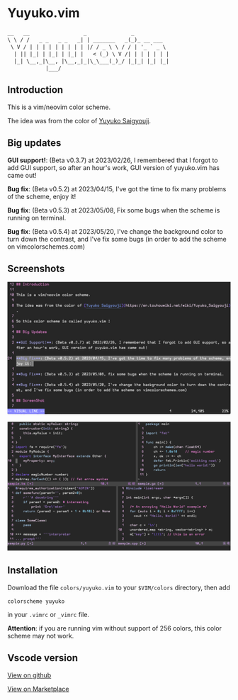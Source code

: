 # Yuyuko.vim

```
__   __                 _              _           
\ \ / /   _ _   _ _   _| | _______   _(_)_ __ ___  
 \ V / | | | | | | | | | |/ / _ \ \ / / | '_ ` _ \ 
  | || |_| | |_| | |_| |   < (_) \ V /| | | | | | |
  |_| \__,_|\__, |\__,_|_|\_\___(_)_/ |_|_| |_| |_|
            |___/                                  
```

## Introduction

This is a vim/neovim color scheme.

The idea was from the color of [Yuyuko Saigyouji](https://en.touhouwiki.net/wiki/Yuyuko_Saigyouji).

## Big updates

**GUI support!**: (Beta v0.3.7) at 2023/02/26, I remembered that I forgot to add GUI support, so after an hour's work, GUI version of yuyuko.vim has came out!

**Bug fix**: (Beta v0.5.2) at 2023/04/15, I've got the time to fix many problems of the scheme, enjoy it!

**Bug fix**: (Beta v0.5.3) at 2023/05/08, Fix some bugs when the scheme is running on terminal.

**Bug fix**: (Beta v0.5.4) at 2023/05/20, I've change the background color to turn down the contrast, and I've fix some bugs (in order to add the scheme on vimcolorschemes.com)

## Screenshots

![Snapshots1.png](./snapshots/1.png)

![Snapshots3.png](./snapshots/3.png)

## Installation

Download the file `colors/yuyuko.vim` to your `$VIM/colors` directory, then add 

```vim
colorscheme yuyuko
```

in your `.vimrc` or `_vimrc` file.

**Attention**: if you are running vim without support of 256 colors, this color scheme may not work.

## Vscode version

[View on github](https://github.com/hylwxqwq/yuyuko-vim-vsc)

[View on Marketplace](https://marketplace.visualstudio.com/items?itemName=hylwxqwq.yuyuko-vim-vsc)
